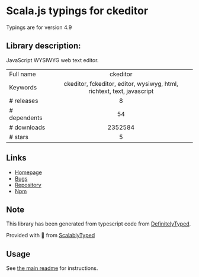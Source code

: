
# Scala.js typings for ckeditor

Typings are for version 4.9

## Library description:
JavaScript WYSIWYG web text editor.

|                    |                 |
| ------------------ | :-------------: |
| Full name          | ckeditor |
| Keywords           | ckeditor, fckeditor, editor, wysiwyg, html, richtext, text, javascript |
| # releases         | 8 |
| # dependents       | 54 |
| # downloads        | 2352584 |
| # stars            | 5 |

## Links
- [Homepage](http://ckeditor.com)
- [Bugs](http://dev.ckeditor.com)
- [Repository](https://github.com/ckeditor/ckeditor-releases)
- [Npm](https://www.npmjs.com/package/ckeditor)
    


## Note
This library has been generated from typescript code from [DefinitelyTyped](https://definitelytyped.org).

Provided with :purple_heart: from [ScalablyTyped](https://github.com/oyvindberg/ScalablyTyped)

## Usage
See [the main readme](../../readme.md) for instructions.


